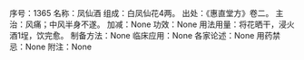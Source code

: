 序号：1365
名称：凤仙酒
组成：白凤仙花4两。
出处：《惠直堂方》卷二。
主治：风痛；中风半身不遂。
加减：None
功效：None
用法用量：将花晒干，浸火酒1埕，饮完愈。
制备方法：None
临床应用：None
各家论述：None
用药禁忌：None
附注：None
